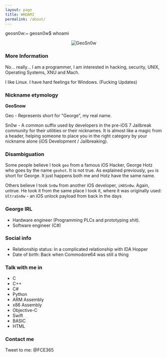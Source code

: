 ```yaml
---
layout: page
title: WHOAMI
permalink: /about/
---
```

<p>

geosn0w:~ geosn0w$ whoami

</p>
<p align="center">
<img src="https://image.ibb.co/mkXiMn/lol.png" alt="GeoSn0w">
  </p>

### More Information

No... really... I am a programmer, I am interested in hacking, security, UNIX, Operating Systems, XNU and Mach.

I like Linux. I have hard feelings for Windows. (Fucking Updates)

### Nickname etymology 
<b>GeoSnow</b>

Geo - Represents short for "George", my real name.

Sn0w - A common suffix used by developers in the pre-iOS 7 Jailbreak community for their utilities or their nicknames. It is almost like a magic from a header, helping someone to place you in the right category by your nickname alone (iOS Development / Jailbreaking).

### Disambiguation
Some people believe I took `geo` from a famous iOS Hacker, George Hotz who goes by the name `geohot`. It is not true. As explained previously, `geo` is short for George. It just happens both me and Hotz have the same name. 

Others believe I took `Sn0w` from another iOS developer, `iH8Sn0w`. Again, untrue. He took it from the same place I took it, where it was originally used: `UltraSn0w` - an iOS unlock payload from back in the days

### George IRL

<ul>
<li>Hardware engineer (Programming PLCs and prototyping shit).</li>
<li>Software engineer (C#)</li>
</ul>

### Social info
<ul>
  <li> Relationship status: In a complicated relationship with IDA Hopper</li>
  <li> Date of birth: Back when Commodore64 was still a thing</li>
  </ul>
  
### Talk with me in
<ul>
<li>C</li>
<li>C++</li>
<li>C#</li>
<li>Python</li>
<li>ARM Assembly</li>
<li>x86 Assembly</li>
<li>Objective-C</li>
<li>Swift</li>
<li>BASIC</li>
<li>HTML</li>
</ul>

### Contact me

Tweet to me: @FCE365
